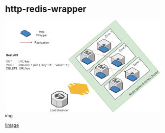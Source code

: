 # http-redis-wrapper



<img src="https://raw.githubusercontent.com/pro-a-v/http-redis-wrapper/b6072bdc062627bc7af1ad45b937eb172138a7a7/redis-readme.png">img</img>


[!image](https://raw.githubusercontent.com/pro-a-v/http-redis-wrapper/b6072bdc062627bc7af1ad45b937eb172138a7a7/redis-readme.png)
